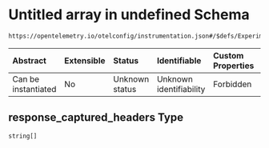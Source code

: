 # Untitled array in undefined Schema

```txt
https://opentelemetry.io/otelconfig/instrumentation.json#/$defs/ExperimentalHttpInstrumentation/properties/client/properties/response_captured_headers
```



| Abstract            | Extensible | Status         | Identifiable            | Custom Properties | Additional Properties | Access Restrictions | Defined In                                                                      |
| :------------------ | :--------- | :------------- | :---------------------- | :---------------- | :-------------------- | :------------------ | :------------------------------------------------------------------------------ |
| Can be instantiated | No         | Unknown status | Unknown identifiability | Forbidden         | Allowed               | none                | [instrumentation.json\*](../schema/instrumentation.json "open original schema") |

## response\_captured\_headers Type

`string[]`

